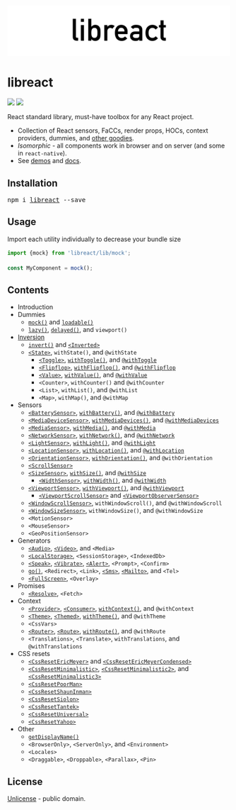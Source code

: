 ![libreact logo](./docs/libreact.png)

# libreact

[![][npm-badge]][npm-url] [![][travis-badge]][travis-url]

React standard library, must-have toolbox for any React project.

  - Collection of React sensors, FaCCs, render props, HOCs, context providers, dummies, and [other goodies](#contents).
  - *Isomorphic* - all components work in browser and on server (and some in `react-native`).
  - See [demos](https://mailonline.github.io/libreact/) and [docs](#contents).

## Installation

<pre>
npm i <a href="https://www.npmjs.com/package/libreact">libreact</a> --save
</pre>

## Usage

Import each utility individually to decrease your bundle size

```js
import {mock} from 'libreact/lib/mock';

const MyComponent = mock();
```

## Contents

  - Introduction
  - Dummies
     - [`mock()`](./docs/mock.md) and [`loadable()`](./docs/loadable.md)
     - [`lazy()`](./docs/lazy.md), [`delayed()`](./docs/delayed.md), and `viewport()`
  - [Inversion](./docs/inversion.md)
     - [`invert()`](./docs/invert.md) and [`<Inverted>`](./docs/invert.md#inverted)
     - [`<State>`](./docs/State.md), `withState()`, and `@withState`
        - [`<Toggle>`](./docs/Toggle.md), [`withToggle()`](./docs/Toggle.md#withtoggle-hoc), and [`@withToggle`](./docs/Toggle.md#withtoggle-decorator)
        - [`<Flipflop>`](./docs/Flipflop.md), [`withFlipflop()`](./docs/Flipflop.md#withflipflop-hoc), and [`@withFlipflop`](./docs/Flipflop.md#withflipflop-decorator)
        - [`<Value>`](./docs/Value.md), [`withValue()`](./docs/Value.md#withvalue-hoc), and [`@withValue`](./docs/Value.md#withvalue-decorator)
        - `<Counter>`, `withCounter()` and `@withCounter`
        - `<List>`, `withList()`, and `@withList`
        - `<Map>`, `withMap()`, and `@withMap`
  - Sensors
     - [`<BatterySensor>`](./docs/BatterySensor.md), [`withBattery()`](./docs/BatterySensor.md#withbattery), and [`@withBattery`](./docs/BatterySensor.md#withbattery-1)
     - [`<MediaDeviceSensor>`](./docs/MediaDeviceSensor.md), [`withMediaDevices()`](./docs/MediaDeviceSensor.md#withmediadevices), and [`@withMediaDevices`](./docs/MediaDeviceSensor.md#withmediadevices-1)
     - [`<MediaSensor>`](./docs/MediaSensor.md), [`withMedia()`](./docs/MediaSensor.md#withmedia), and [`@withMedia`](./docs/MediaSensor.md#withmedia-1)
     - [`<NetworkSensor>`](./docs/NetworkSensor.md), [`withNetwork()`](./docs/NetworkSensor.md#withnetwork-hoc), and [`@withNetwork`](./docs/NetworkSensor.md#withnetwork-decorator)
     - [`<LightSensor>`](./docs/LightSensor.md), [`withLight()`](./docs/LightSensor.md#withlight-hoc), and [`@withLight`](./docs/LightSensor.md#withlight-decorator)
     - [`<LocationSensor>`](./docs/LocationSensor.md), [`withLocation()`](./docs/LocationSensor.md#withlocation-hoc), and [`@withLocation`](./docs/LocationSensor.md#withlocation-decora)
     - [`<OrientationSensor>`](./docs/OrientationSensor.md), [`withOrientation()`](./docs/OrientationSensor.md#withorientation), and `@withOrientation`
     - [`<ScrollSensor>`](./docs/ScrollSensor.md)
     - [`<SizeSensor>`](./docs/SizeSensor.md), [`withSize()`](./docs/SizeSensor.md#withsize-hoc), and [`@withSize`](./docs/SizeSensor.md#withsize-decorator)
        - [`<WidthSensor>`](./docs/WidthSensor.md), [`withWidth()`](./docs/WidthSensor.md#withwidth-hoc-and-withwidth-decorator), and [`@withWidth`](./docs/WidthSensor.md#withwidth-hoc-and-withwidth-decorator)
     - [`<ViewportSensor>`](./docs/ViewportSensor.md), [`withViewport()`](./docs/ViewportSensor.md#withviewport-hoc), and [`@withViewport`](./docs/ViewportSensor.md#withviewport-decorator)
        - [`<ViewportScrollSensor>`](./docs/ViewportSensor.md#viewportscrollsensor) and [`<ViewportObserverSensor>`](./docs/ViewportSensor.md#viewportobserversensor)
     - [`<WindowScrollSensor>`](./docs/WindowScrollSensor.md), `withWindowScroll()`, and `@withWindowScroll`
     - [`<WindowSizeSensor>`](./docs/WindowSizeSensor.md), `withWindowSize()`, and `@withWindowSize`
     - `<MotionSensor>`
     - `<MouseSensor>`
     - `<GeoPositionSensor>`
  - Generators
     - [`<Audio>`](./docs/Audio.md), [`<Video>`](./docs/Video.md), and `<Media>`
     - [`<LocalStorage>`](./docs/LocalStorage.md), `<SessionStorage>`, `<IndexedDb>`
     - [`<Speak>`](./docs/Speak.md), [`<Vibrate>`](./docs/Vibrate.md), [`<Alert>`](./docs/Alert.md), `<Prompt>`, `<Confirm>`
     - [`go()`](./docs/route.md#go), `<Redirect>`, `<Link>`, [`<Sms>`](./docs/Sms.md), [`<Mailto>`](./docs/Mailto.md), and `<Tel>`
     - [`<FullScreen>`](./docs/FullScreen.md), `<Overlay>`
  - Promises
     - [`<Resolve>`](./docs/Resolve.md), `<Fetch>`
  - Context
     - [`<Provider>`](./docs/context.md#provider), [`<Consumer>`](./docs/context.md#consumer), [`withContext()`](./docs/context.md#withcontext), and `@withContext`
     - [`<Theme>`](./docs/theme.md#theme), [`<Themed>`](./docs/theme.md#themed), [`withTheme()`](./docs/theme.md#withtheme), and `@withTheme`
     - `<CssVars>`
     - [`<Router>`](./docs/route.md#router), [`<Route>`](./docs/route.md#route), [`withRoute()`](./docs/route.md#withroute), and `@withRoute`
     - `<Translations>`, `<Translate>`, `withTranslations`, and `@withTranslations`
  - CSS resets
     - [`<CssResetEricMeyer>`](./docs/reset/CssResetEricMeyer.md) and [`<CssResetEricMeyerCondensed>`](./docs/reset/CssResetEricMeyerCondensed.md)
     - [`<CssResetMinimalistic>`](./docs/reset/CssResetMinimalistic.md), [`<CssResetMinimalistic2>`](./docs/reset/CssResetMinimalistic2.md), and [`<CssResetMinimalistic3>`](./docs/reset/CssResetMinimalistic3.md)
     - [`<CssResetPoorMan>`](./docs/reset/CssResetPoorMan.md)
     - [`<CssResetShaunInman>`](./docs/reset/CssResetShaunInman.md)
     - [`<CssResetSiolon>`](./docs/reset/CssResetSiolon.md)
     - [`<CssResetTantek>`](./docs/reset/CssResetTantek.md)
     - [`<CssResetUniversal>`](./docs/reset/CssResetUniversal.md)
     - [`<CssResetYahoo>`](./docs/reset/CssResetYahoo.md)
  - Other
     - [`getDisplayName()`](./docs/getDisplayName.md)
     - `<BrowserOnly>`, `<ServerOnly>`, and `<Environment>`
     - `<Locales>`
     - `<Draggable>`, `<Droppable>`, `<Parallax>`, `<Pin>`


## License

[Unlicense](./LICENSE) - public domain.


[npm-url]: https://www.npmjs.com/package/libreact
[npm-badge]: https://img.shields.io/npm/v/libreact.svg
[travis-url]: https://travis-ci.org/MailOnline/libreact
[travis-badge]: https://travis-ci.org/MailOnline/libreact.svg?branch=master
